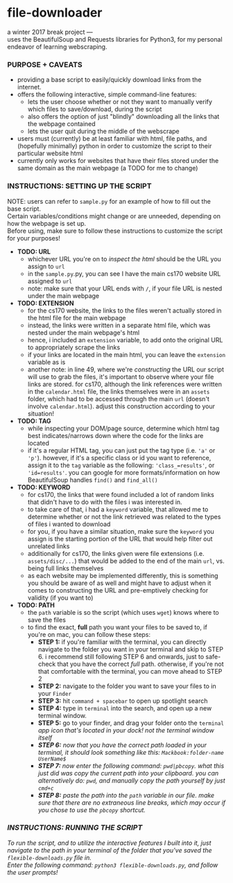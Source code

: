# file-downloader
a winter 2017 break project — <br>
uses the BeautifulSoup and Requests libraries for Python3, for my personal endeavor of learning webscraping.</p>

### PURPOSE + CAVEATS
<p><ul>
    <li> providing a base script to easily/quickly download links from the internet.</li>
    <li> offers the following interactive, simple command-line features:
      <ul>
        <li>lets the user choose whether or not they want to manually verify which files to save/download, during the script</li>
        <li>also offers the option of just "blindly" downloading all the links that the webpage contained</li>
        <li>lets the user quit during the middle of the webscrape</li>
      </ul>
    </li>
    <li> users must (currently) be at least familiar with html, file paths, and (hopefully minimally) python in order to
         customize the script to their particular website html</li>
    <li> currently only works for websites that have their files stored under the same domain as the main webpage (a TODO for me to 
         change)</li>
  </ul>
</p>
  
### INSTRUCTIONS: SETTING UP THE SCRIPT
<p> 
  NOTE: users can refer to <code>sample.py</code> for an example of how to fill out the base script. <br>
  Certain variables/conditions might change or are unneeded, depending on how the webpage is set up. <br>
  Before using, make sure to follow these instructions to customize the script for your purposes!
  <ul>
    <li> <b>TODO: URL</b>  
      <ul>
        <li>whichever URL you're on to <i>inspect the html</i> should be the URL you assign to <code>url</code></li>
        <li>in the <code>sample.py</code>.py, you can see I have the main cs170 website URL assigned to <code>url</code></li>
        <li>note: make sure that your URL ends with <code>/</code>, if your file URL is nested under the main webpage</li>
      </ul>
    </li>
    <li> <b>TODO: EXTENSION</b>
      <ul>
        <li>for the cs170 website, the links to the files weren't actually stored in the html file for the main webpage</li>
        <li>instead, the links were written in a separate html file, which was nested under the main webpage's html</li>
        <li>hence, i included an <code>extension</code> variable, to add onto the original URL to appropriately scrape the links</li>
        <li>if your links are located in the main html, you can leave the <code>extension</code> variable as is</li>
        <li>another note: in line 49, where we're <i>constructing</i> the URL our script will use to grab the files,
            it's important to observe where your file links are stored. for cs170, although the link references were 
            written in the <code>calendar.html</code> file, the links themselves were in an <code>assets</code> folder,
            which had to be accessed through the main <code>url</code> (doesn't involve <code>calendar.html</code>). 
            adjust this construction according to your situation!</li>
      </ul>
    </li>
    <li><b>TODO: TAG</b>
      <ul>
        <li>while inspecting your DOM/page source, determine which html tag best indicates/narrows down where the code
            for the links are located</li>
        <li>if it's a regular HTML tag, you can just put the tag type (i.e. <code>'a'</code> or <code>'p'</code>). 
             however, if it's a specific class or id you want to reference, assign it to the <code>tag</code> variable
             as the following: <code>'class_=results'</code>, or <code>'id=results'</code>. 
             you can google for more formats/information on how BeautifulSoup handles <code>find()</code> and <code>find_all()</code></li>
      </ul>
    </li>
    <li> <b>TODO: KEYWORD</b>
      <ul>
        <li>for cs170, the links that were found included a lot of random links that didn't have to do with the files
            i was interested in.</li>
        <li>to take care of that, i had a <code>keyword</code> variable, that allowed me to determine whether or not
          the link retrieved was related to the types of files i wanted to download</li>
        <li>for you, if you have a similar situation, make sure the <code>keyword</code> you assign is the starting portion of
          the URL that would help filter out unrelated links</li>
        <li>additionally for cs170, the links given were file extensions (i.e. <code>assets/disc/...</code>) that would
          be added to the end of the main <code>url</code>, vs. being full links themselves</li>
        <li>as each website may be implemented differently, this is something you should be aware of as well and might
          have to adjust when it comes to constructing the URL and pre-emptively checking for validity (if you want to)</li>
      </ul>
    </li>
    <li> <b>TODO: PATH</b>
      <ul>
        <li>the <code>path</code> variable is so the script (which uses <code>wget</code>) knows where to save the files</li>
        <li>to find the exact, <b>full</b> path you want your files to be saved to, if you're on mac, you can follow these steps:
          <ul>
            <li><b>STEP 1:</b> if you're familiar with the terminal, you can directly navigate to the folder you want in your terminal
                and skip to STEP 6. i recommend still following STEP 6 and onwards, just to safe-check that you have the correct
                <i>full</i> path.
                otherwise, if you're not that comfortable with the terminal, you can move ahead to STEP 2</li>
            <li><b>STEP 2:</b> navigate to the folder you want to save your files to in your <code>Finder</code></li>
            <li><b>STEP 3:</b> hit <code>command + spacebar</code> to open up spotlight search</li>
            <li><b>STEP 4:</b> type in <code>terminal</code> into the search, and open up a new terminal window.</li>
            <li><b>STEP 5:</b> go to your finder, and drag your folder onto the <code>terminal</code> <i>app icon that's located in your
                dock! not the terminal window itself</li>
            <li><b>STEP 6:</b> now that you have the correct path loaded in your terminal, it should look something like this:
              <code>Mackbook:folder-name UserName$</code></li>
            <li><b>STEP 7:</b> now enter the following command: <code>pwd|pbcopy</code>. what this just did was copy the current path
                into your clipboard. you can alternatively do: <code>pwd</code>, and manually copy the path yourself by 
                just <code>cmd+c</code></li>
            <li><b>STEP 8:</b> paste the path into the <code>path</code> variable in our file. make sure that there are no extraneous
                line breaks, which may occur if you chose to use the <code>pbcopy</code> shortcut.</li>
          </ul>
        </li>
      </ul>
    </li>
  </ul>
</p>

### INSTRUCTIONS: RUNNING THE SCRIPT
To run the script, and to utilize the interactive features I built into it, just navigate to the path in your terminal of the folder
that you've saved the <code>flexible-downloads.py</code> file in. <br>
Enter the following command: <code>python3 flexible-downloads.py</code>, and follow the user prompts!

  
    
